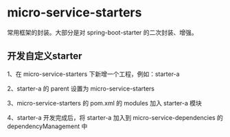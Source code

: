 # micro-service-starters

常用框架的封装。大部分是对 spring-boot-starter 的二次封装、增强。

## 开发自定义starter

1、在 micro-service-starters 下新增一个工程，例如：starter-a

2、starter-a 的 parent 设置为 micro-service-starters

3、micro-service-starters 的 pom.xml 的 modules 加入 starter-a 模块

4、starter-a 开发完成后，将 starter-a 加入到 micro-service-dependencies 的 dependencyManagement 中
